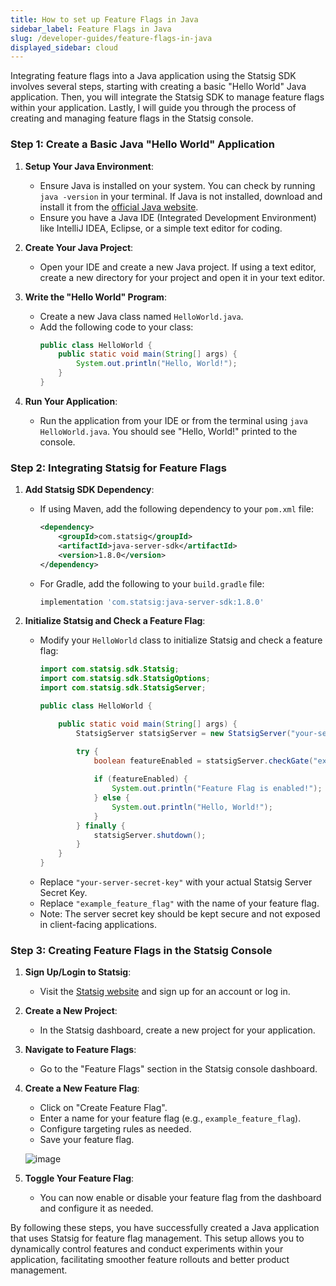 ```yaml
---
title: How to set up Feature Flags in Java
sidebar_label: Feature Flags in Java
slug: /developer-guides/feature-flags-in-java
displayed_sidebar: cloud
---
```


Integrating feature flags into a Java application using the Statsig SDK involves several steps, starting with creating a basic "Hello World" Java application. Then, you will integrate the Statsig SDK to manage feature flags within your application. Lastly, I will guide you through the process of creating and managing feature flags in the Statsig console.

### Step 1: Create a Basic Java "Hello World" Application

1. **Setup Your Java Environment**:
    - Ensure Java is installed on your system. You can check by running `java -version` in your terminal. If Java is not installed, download and install it from the [official Java website](https://www.oracle.com/java/technologies/javase-jdk11-downloads.html).
    - Ensure you have a Java IDE (Integrated Development Environment) like IntelliJ IDEA, Eclipse, or a simple text editor for coding.

2. **Create Your Java Project**:
    - Open your IDE and create a new Java project. If using a text editor, create a new directory for your project and open it in your text editor.

3. **Write the "Hello World" Program**:
    - Create a new Java class named `HelloWorld.java`.
    - Add the following code to your class:
        ```java
        public class HelloWorld {
            public static void main(String[] args) {
                System.out.println("Hello, World!");
            }
        }
        ```

4. **Run Your Application**:
    - Run the application from your IDE or from the terminal using `java HelloWorld.java`. You should see "Hello, World!" printed to the console.

### Step 2: Integrating Statsig for Feature Flags

1. **Add Statsig SDK Dependency**:
    - If using Maven, add the following dependency to your `pom.xml` file:
        ```xml
        <dependency>
            <groupId>com.statsig</groupId>
            <artifactId>java-server-sdk</artifactId>
            <version>1.8.0</version>
        </dependency>
        ```
    - For Gradle, add the following to your `build.gradle` file:
        ```groovy
        implementation 'com.statsig:java-server-sdk:1.8.0'
        ```

2. **Initialize Statsig and Check a Feature Flag**:
    - Modify your `HelloWorld` class to initialize Statsig and check a feature flag:
        ```java
        import com.statsig.sdk.Statsig;
        import com.statsig.sdk.StatsigOptions;
        import com.statsig.sdk.StatsigServer;

        public class HelloWorld {

            public static void main(String[] args) {
                StatsigServer statsigServer = new StatsigServer("your-server-secret-key", new StatsigOptions());

                try {
                    boolean featureEnabled = statsigServer.checkGate("example_feature_flag", "user_id");
                    
                    if (featureEnabled) {
                        System.out.println("Feature Flag is enabled!");
                    } else {
                        System.out.println("Hello, World!");
                    }
                } finally {
                    statsigServer.shutdown();
                }
            }
        }
        ```
    - Replace `"your-server-secret-key"` with your actual Statsig Server Secret Key.
    - Replace `"example_feature_flag"` with the name of your feature flag.
    - Note: The server secret key should be kept secure and not exposed in client-facing applications.

### Step 3: Creating Feature Flags in the Statsig Console

1. **Sign Up/Login to Statsig**:
    - Visit the [Statsig website](https://www.statsig.com/) and sign up for an account or log in.

2. **Create a New Project**:
    - In the Statsig dashboard, create a new project for your application.

3. **Navigate to Feature Flags**:
    - Go to the "Feature Flags" section in the Statsig console dashboard.

4. **Create a New Feature Flag**:
    - Click on "Create Feature Flag".
    - Enter a name for your feature flag (e.g., `example_feature_flag`).
    - Configure targeting rules as needed.
    - Save your feature flag.

    ![image](https://github.com/statsig-io/.github/assets/74588208/08e67ba8-b148-4b53-8a7e-ab17e3db4346)

5. **Toggle Your Feature Flag**:
    - You can now enable or disable your feature flag from the dashboard and configure it as needed.

By following these steps, you have successfully created a Java application that uses Statsig for feature flag management. This setup allows you to dynamically control features and conduct experiments within your application, facilitating smoother feature rollouts and better product management.

  